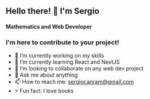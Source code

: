  ## Hello there! 👋 I'm Sergio
 
 #### Mathematics and Web Developer 
 
 ### I'm here to contribute to your project!



- 🔭 I’m currently working on my skills
- 🌱 I’m currently learning React and NextJS
- 👯 I’m looking to collaborate on any web dev project
- 💬 Ask me about anything
- 📫 How to reach me: sergiocanram@gmail.com
- ⚡ Fun fact: I love books 

